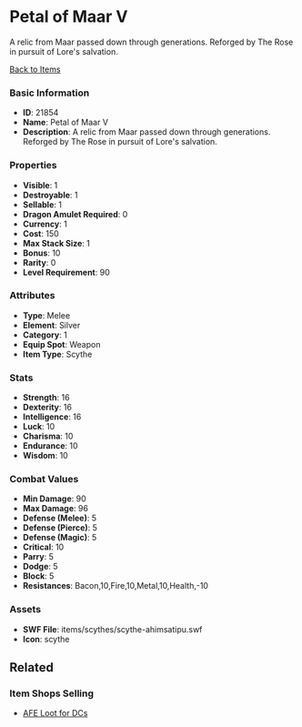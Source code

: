 # Petal of Maar V

A relic from Maar passed down through generations. Reforged by The Rose in pursuit of Lore's salvation.

[Back to Items](../items.md)

### Basic Information

- **ID**: 21854
- **Name**: Petal of Maar V
- **Description**: A relic from Maar passed down through generations. Reforged by The Rose in pursuit of Lore&#039;s salvation.

### Properties

- **Visible**: 1
- **Destroyable**: 1
- **Sellable**: 1
- **Dragon Amulet Required**: 0
- **Currency**: 1
- **Cost**: 150
- **Max Stack Size**: 1
- **Bonus**: 10
- **Rarity**: 0
- **Level Requirement**: 90

### Attributes

- **Type**: Melee
- **Element**: Silver
- **Category**: 1
- **Equip Spot**: Weapon
- **Item Type**: Scythe

### Stats

- **Strength**: 16
- **Dexterity**: 16
- **Intelligence**: 16
- **Luck**: 10
- **Charisma**: 10
- **Endurance**: 10
- **Wisdom**: 10

### Combat Values

- **Min Damage**: 90
- **Max Damage**: 96
- **Defense (Melee)**: 5
- **Defense (Pierce)**: 5
- **Defense (Magic)**: 5
- **Critical**: 10
- **Parry**: 5
- **Dodge**: 5
- **Block**: 5
- **Resistances**: Bacon,10,Fire,10,Metal,10,Health,-10

### Assets

- **SWF File**: items/scythes/scythe-ahimsatipu.swf
- **Icon**: scythe

## Related

### Item Shops Selling

- [AFE Loot for DCs](../item-shops/801-afe-loot-for-dcs.md)

